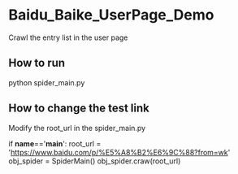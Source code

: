 # Baidu_Baike_UserPage_Demo
Crawl the entry list in the user page

## How to run

python spider_main.py

## How to change the test link

Modify the root_url in the spider_main.py

if __name__=='__main__':
    root_url = 'https://www.baidu.com/p/%E5%A8%B2%E6%9C%88?from=wk'
    obj_spider = SpiderMain()
    obj_spider.craw(root_url)
